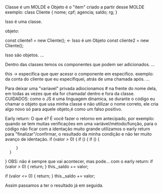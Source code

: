 Classe é um MOLDE e Objeto é o "item" criado a partir desse MOLDE
   exemplo:
   class Cliente {
      nome;
      cpf;
      agencia;
      saldo;
      rg;
   }

Isso é uma classe.

   objeto:

   const cliente1 = new Cliente(); <- Isso é um Objeto
   const cliente2 = new Cliente();

Isso são objetos.
...

Dentro das classes temos os componentes que podem ser adicionados.
...

this -> especifica que quer acessr o componente em especifico.
   exemplo: da conta do cliente que eu especifiquei, atrás de uma chamada após.
...

Para deixar uma "variavel" privada adiocionamos # na frente do nome dela, em todas as vezes que ela for chamada! dentro e fora da classe.
   CUIDADOS: como o JS é uma linguagem dinamica, se durante o código eu chamar o objeto que usa minha classe e não utilizar o nome correto, ele cria algo novo só para aquele objeto,é como um falso positivo.

Early return:
O que é? É você fazer o retorno em antecipado, por exemplo:
   quando se tem muitas verificações em uma variável/método/função, para o código não ficar com a identação muito grande utilizamos o early return para "finalizar"/confirmar, o resultado da minha condição e não ter muito avanço de identação.
   if (valor > 0) {
      if () {
         if () {

         }
      }
   }
   OBS: não é sempre que vai acontecer, mas pode...
   com o early return:
   if (valor > 0) {
      return;
   }
   this._saldo += valor;

   if (valor <= 0) {
      return;
   }
   this._saldo += valor;

   Assim passamos a ter o resultado já em seguida.

   